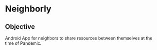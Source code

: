 # Neighborly
## Objective
Android App for neighbors to share resources between themselves at the time of Pandemic. 
